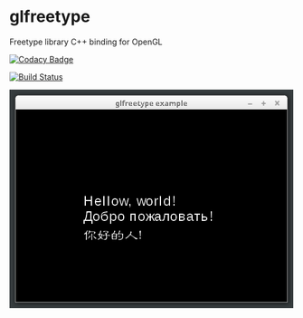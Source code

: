 # glfreetype
Freetype library C++ binding for OpenGL

[![Codacy Badge](https://api.codacy.com/project/badge/Grade/69234123e1f446cd90b3a05866da851e)](https://www.codacy.com/manual/xrombik/glfreetype?utm_source=github.com&amp;utm_medium=referral&amp;utm_content=xrombik/glfreetype&amp;utm_campaign=Badge_Grade)

[![Build Status](https://travis-ci.com/xrombik/glfreetype.svg?branch=master)](https://travis-ci.com/xrombik/glfreetype)

![](https://github.com/xrombik/glfreetype/blob/master/glfreetype.png)
